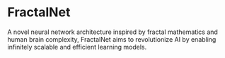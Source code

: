 # FractalNet
A novel neural network architecture inspired by fractal mathematics and human brain complexity, FractalNet aims to revolutionize AI by enabling infinitely scalable and efficient learning models.
